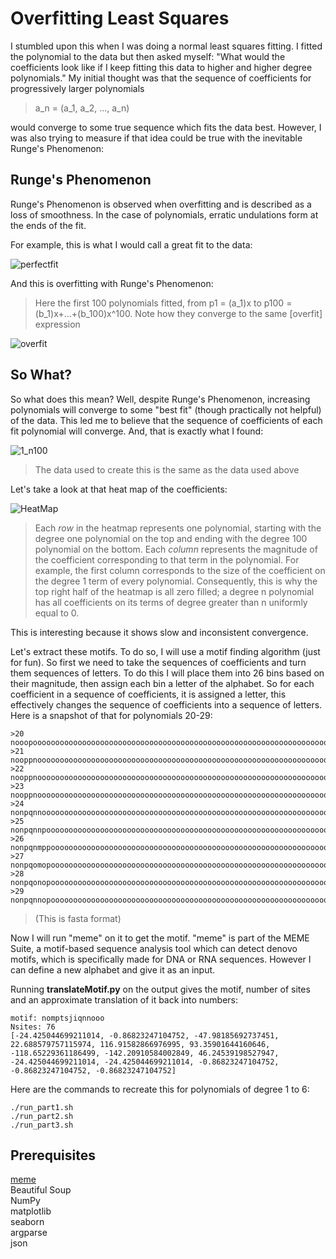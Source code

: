 # Overfitting Least Squares
I stumbled upon this when I was doing a normal least squares fitting. I fitted the polynomial to the data but then asked myself: 
"What would the coefficients look like if I keep fitting this data to higher and higher degree polynomials." My initial thought was that the
sequence of coefficients for progressively larger polynomials
> a_n = (a_1, a_2, ..., a_n)

would converge to some true sequence which fits the data best. However, I was also trying to measure if that idea could be true with the inevitable Runge's Phenomenon:
## Runge's Phenomenon
Runge's Phenomenon is observed when overfitting and is described as a loss of smoothness. In the case of polynomials, erratic undulations form at the ends of the fit.

For example, this is what I would call a great fit to the data:

![perfectfit](https://user-images.githubusercontent.com/44763636/61954756-3210f880-afc2-11e9-8e6d-2b51e537dde7.png)

And this is overfitting with Runge's Phenomenon: 
> Here the first 100 polynomials fitted, from 
p1 = (a_1)x to 
p100 = (b_1)x+...+(b_100)x^100. 
Note how they converge to the same [overfit] expression

![overfit](https://user-images.githubusercontent.com/44763636/61954965-b794a880-afc2-11e9-94e3-1c0a15b1a074.png)

## So What?
So what does this mean? Well, despite Runge's Phenomenon, increasing polynomials will converge to some "best fit" (though practically not helpful) of the data. This led me to believe that the sequence of coefficients of each fit polynomial will converge. And, that is exactly what I found:

![1_n100](https://user-images.githubusercontent.com/44763636/61971327-7b277380-afe7-11e9-84c8-232fbf003191.png)
> The data used to create this is the same as the data used above

Let's take a look at that heat map of the coefficients:

![HeatMap](https://user-images.githubusercontent.com/44763636/61971310-6c40c100-afe7-11e9-9b79-05857107b9ae.png)
> Each *row* in the heatmap represents one polynomial, starting with the degree one polynomial on the top and ending with the degree 100 polynomial on the bottom. Each *column* represents the magnitude of the coefficient corresponding to that term in the polynomial. For example, the first column corresponds to the size of the coefficient on the degree 1 term of every polynomial. Consequently, this is why the top right half of the heatmap is all zero filled; a degree n polynomial has all coefficients on its terms of degree greater than n uniformly equal to 0.

This is interesting because it shows slow and inconsistent convergence.

Let's extract these motifs. To do so, I will use a motif finding algorithm (just for fun). So first we need to take the sequences of coefficients and turn them sequences of letters. To do this I will place them into 26 bins based on their magnitude, then assign each bin a letter of the alphabet. So for each coefficient in a sequence of coefficients, it is assigned a letter, this effectively changes the sequence of coefficients into a sequence of letters. Here is a snapshot of that for polynomials 20-29:

```
>20
nooopoooooooooooooooooooooooooooooooooooooooooooooooooooooooooooooooooooooooooooooooooooooooooooooooo
>21
nooppnooooooooooooooooooooooooooooooooooooooooooooooooooooooooooooooooooooooooooooooooooooooooooooooo
>22
nooppnooooooooooooooooooooooooooooooooooooooooooooooooooooooooooooooooooooooooooooooooooooooooooooooo
>23
nooppnooooooooooooooooooooooooooooooooooooooooooooooooooooooooooooooooooooooooooooooooooooooooooooooo
>24
nonpqnnoooooooooooooooooooooooooooooooooooooooooooooooooooooooooooooooooooooooooooooooooooooooooooooo
>25
nonpqnnpooooooooooooooooooooooooooooooooooooooooooooooooooooooooooooooooooooooooooooooooooooooooooooo
>26
nonpqnmppoooooooooooooooooooooooooooooooooooooooooooooooooooooooooooooooooooooooooooooooooooooooooooo
>27
nonpqomopoooooooooooooooooooooooooooooooooooooooooooooooooooooooooooooooooooooooooooooooooooooooooooo
>28
nonpqonopoooooooooooooooooooooooooooooooooooooooooooooooooooooooooooooooooooooooooooooooooooooooooooo
>29
nonpqnnopoooooooooooooooooooooooooooooooooooooooooooooooooooooooooooooooooooooooooooooooooooooooooooo
```
> (This is fasta format)

Now I will run "meme" on it to get the motif. "meme" is part of the MEME Suite, a motif-based sequence analysis tool which can detect denovo motifs, which is specifically made for DNA or RNA sequences. However I can define a new alphabet and give it as an input.

Running **translateMotif.py** on the output gives the motif, number of sites and an approximate translation of it back into numbers:
```
motif: nomptsjiqnnooo
Nsites: 76
[-24.425044699211014, -0.86823247104752, -47.98185692737451, 22.688579757115974, 116.91582866976995, 93.35901644160646, -118.65229361186499, -142.20910584002849, 46.24539198527947, -24.425044699211014, -24.425044699211014, -0.86823247104752, -0.86823247104752, -0.86823247104752]
```

Here are the commands to recreate this for polynomials of degree 1 to 6:

```
./run_part1.sh
./run_part2.sh
./run_part3.sh
```

## Prerequisites
[meme](http://meme-suite.org/doc/download.html)\
Beautiful Soup\
NumPy\
matplotlib\
seaborn\
argparse\
json

